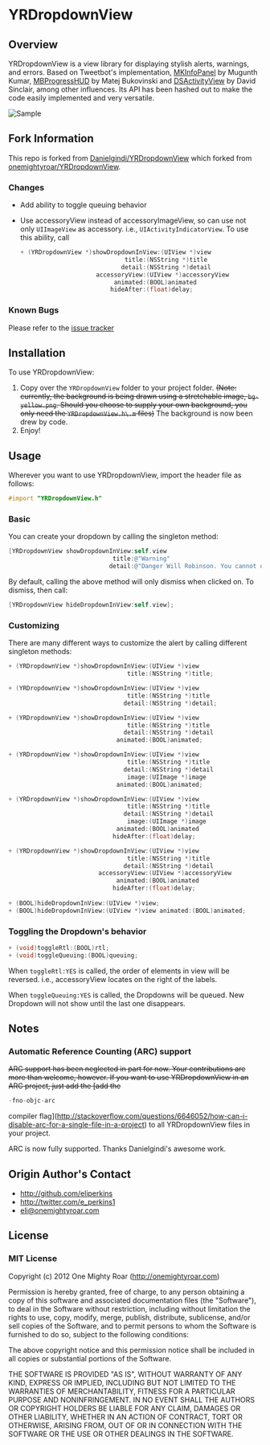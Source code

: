 # YRDropdownView

## Overview

YRDropdownView is a view library for displaying stylish alerts, warnings, and errors. Based on Tweetbot's implementation, [MKInfoPanel](https://github.com/MugunthKumar/MKInfoPanelDemo) by Mugunth Kumar, [MBProgressHUD](https://github.com/jdg/MBProgressHUD) by Matej Bukovinski and [DSActivityView](https://github.com/joycodes/DSActivityView) by David Sinclair, among other influences. Its API has been hashed out to make the code easily implemented and very versatile.

![Sample](https://github.com/onemightyroar/YRDropdownView/raw/gh-pages/images/screenshot.png "Sample")

## Fork Information

This repo is forked from [Danielgindi/YRDropdownView](https://github.com/Danielgindi/YRDropdownView) which forked from [onemightyroar/YRDropdownView](https://github.com/onemightyroar/YRDropdownView). 

### Changes

- Add ability to toggle queuing behavior
- Use accessoryView instead of accessoryImageView, so can use not only `UIImageView` as accessory. i.e., `UIActivityIndicatorView`. To use this ability, call

    ``` objective-c
    + (YRDropdownView *)showDropdownInView:(UIView *)view
                                 title:(NSString *)title
                                detail:(NSString *)detail
						 accessoryView:(UIView *)accessoryView
                              animated:(BOOL)animated
                             hideAfter:(float)delay;
    ```

### Known Bugs

Please refer to the [issue tracker](https://github.com/gregwym/YRDropdownView/issues)


## Installation

To use YRDropdownView:

1. Copy over the `YRDropdownView` folder to your project folder. <del>(Note: currently, the background is being drawn using a stretchable image, `bg-yellow.png`. Should you choose to supply your own background, you only need the `YRDropdownView.h\.m` files)</del> The background is now been drew by code. 
2. Enjoy!

## Usage

Wherever you want to use YRDropdownView, import the header file as follows:

``` objective-c
#import "YRDropdownView.h"
```

### Basic
You can create your dropdown by calling the singleton method:

``` objective-c
[YRDropdownView showDropdownInView:self.view
                             title:@"Warning"
                            detail:@"Danger Will Robinson. You cannot do that."];
```

By default, calling the above method will only dismiss when clicked on. To dismiss, then call:

``` objective-c
[YRDropdownView hideDropdownInView:self.view];
```

### Customizing
There are many different ways to customize the alert by calling different singleton methods:

``` objective-c
+ (YRDropdownView *)showDropdownInView:(UIView *)view
                                 title:(NSString *)title;

+ (YRDropdownView *)showDropdownInView:(UIView *)view
                                 title:(NSString *)title
                                detail:(NSString *)detail;

+ (YRDropdownView *)showDropdownInView:(UIView *)view
                                 title:(NSString *)title
                                detail:(NSString *)detail
                              animated:(BOOL)animated;

+ (YRDropdownView *)showDropdownInView:(UIView *)view
                                 title:(NSString *)title
                                detail:(NSString *)detail
                                 image:(UIImage *)image
                              animated:(BOOL)animated;

+ (YRDropdownView *)showDropdownInView:(UIView *)view
                                 title:(NSString *)title
                                detail:(NSString *)detail
                                 image:(UIImage *)image
                              animated:(BOOL)animated
                             hideAfter:(float)delay;

+ (YRDropdownView *)showDropdownInView:(UIView *)view
                                 title:(NSString *)title
                                detail:(NSString *)detail
						 accessoryView:(UIView *)accessoryView
                              animated:(BOOL)animated
                             hideAfter:(float)delay;
                             
+ (BOOL)hideDropdownInView:(UIView *)view;
+ (BOOL)hideDropdownInView:(UIView *)view animated:(BOOL)animated;
```

### Toggling the Dropdown's behavior

``` objective-c
+ (void)toggleRtl:(BOOL)rtl;
+ (void)toggleQueuing:(BOOL)queuing;
```

When `toggleRtl:YES` is called, the order of elements in view will be reversed. i.e., accessoryView locates on the right of the labels. 

When `toggleQueuing:YES` is called, the Dropdowns will be queued. New Dropdown will not show until the last one disappears. 

## Notes

### Automatic Reference Counting (ARC) support
<del>ARC support has been neglected in part for now. Your contributions are more than welcome, however. If you want to use YRDropdownView in an ARC project, just add the [add the 
``` objective-c
-fno-objc-arc
```
compiler flag](http://stackoverflow.com/questions/6646052/how-can-i-disable-arc-for-a-single-file-in-a-project) to all YRDropdownView files in your project.</del>

ARC is now fully supported. Thanks Danielgindi's awesome work. 

## Origin Author's Contact

- http://github.com/eliperkins
- http://twitter.com/e_perkins1
- eli@onemightyroar.com


## License

### MIT License

Copyright (c) 2012 One Mighty Roar (http://onemightyroar.com)

Permission is hereby granted, free of charge, to any person obtaining a copy
of this software and associated documentation files (the "Software"), to deal
in the Software without restriction, including without limitation the rights
to use, copy, modify, merge, publish, distribute, sublicense, and/or sell
copies of the Software, and to permit persons to whom the Software is
furnished to do so, subject to the following conditions:

The above copyright notice and this permission notice shall be included in
all copies or substantial portions of the Software.

THE SOFTWARE IS PROVIDED "AS IS", WITHOUT WARRANTY OF ANY KIND, EXPRESS OR
IMPLIED, INCLUDING BUT NOT LIMITED TO THE WARRANTIES OF MERCHANTABILITY,
FITNESS FOR A PARTICULAR PURPOSE AND NONINFRINGEMENT. IN NO EVENT SHALL THE
AUTHORS OR COPYRIGHT HOLDERS BE LIABLE FOR ANY CLAIM, DAMAGES OR OTHER
LIABILITY, WHETHER IN AN ACTION OF CONTRACT, TORT OR OTHERWISE, ARISING FROM,
OUT OF OR IN CONNECTION WITH THE SOFTWARE OR THE USE OR OTHER DEALINGS IN
THE SOFTWARE.
